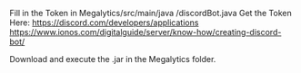 Fill in the Token in Megalytics/src/main/java
/discordBot.java
Get the Token Here: https://discord.com/developers/applications
https://www.ionos.com/digitalguide/server/know-how/creating-discord-bot/

Download and execute the .jar in the Megalytics folder.

